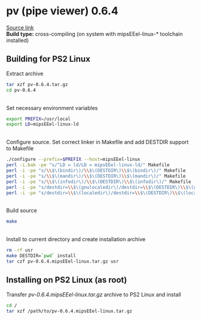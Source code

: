 # pv (pipe viewer) 0.6.4

[Source link](http://download.nust.na/pub2/openpkg1/sources/DST/pv/pv-0.6.4.tar.gz)  
**Build type:** cross-compiling (on system with mipsEEel-linux-* toolchain installed)

## Building for PS2 Linux

Extract archive
```bash
tar xzf pv-0.6.4.tar.gz
cd pv-0.6.4
```

&nbsp;  
Set necessary environment variables
```bash
export PREFIX=/usr/local
export LD=mipsEEel-linux-ld
```

&nbsp;  
Configure source. Set correct linker in Makefile and add DESTDIR support to Makefile
```bash
./configure --prefix=$PREFIX --host=mipsEEel-linux
perl -i.bak -pe "s/^LD = ld/LD = mipsEEel-linux-ld/" Makefile
perl -i -pe "s/\\$\(bindir\)/\\$\(DESTDIR\)\\$\(bindir\)/" Makefile
perl -i -pe "s/\\$\(mandir\)/\\$\(DESTDIR\)\\$\(mandir\)/" Makefile
perl -i -pe "s/\\$\(infodir\)/\\$\(DESTDIR\)\\$\(infodir\)/" Makefile
perl -i -pe "s/destdir=\\$\(gnulocaledir\)/destdir=\\$\(DESTDIR\)\\$\(gnulocaledir\)/" Makefile
perl -i -pe "s/destdir=\\$\(localedir\)/destdir=\\$\(DESTDIR\)\\$\(localedir\)/" Makefile
```

&nbsp;  
Build source
```bash
make
```

&nbsp;  
Install to current directory and create installation archive
```bash
rm -rf usr
make DESTDIR=`pwd` install
tar czf pv-0.6.4.mipsEEel-linux.tar.gz usr
```

## Installing on PS2 Linux (as root)

Transfer *pv-0.6.4.mipsEEel-linux.tar.gz* archive to PS2 Linux and install
```bash
cd /
tar xzf /path/to/pv-0.6.4.mipsEEel-linux.tar.gz
```

